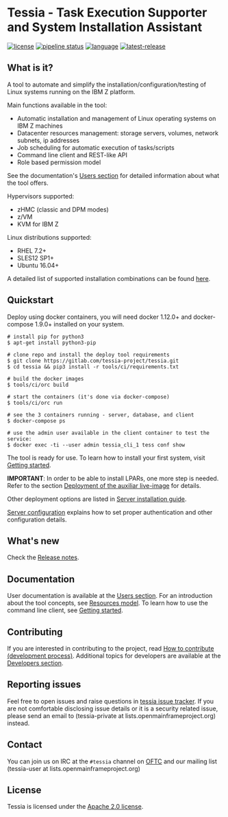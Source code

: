 <!--
Copyright 2016, 2017 IBM Corp.

Licensed under the Apache License, Version 2.0 (the "License");
you may not use this file except in compliance with the License.
You may obtain a copy of the License at

   http://www.apache.org/licenses/LICENSE-2.0

Unless required by applicable law or agreed to in writing, software
distributed under the License is distributed on an "AS IS" BASIS,
WITHOUT WARRANTIES OR CONDITIONS OF ANY KIND, either express or implied.
See the License for the specific language governing permissions and
limitations under the License.
-->
# Tessia - Task Execution Supporter and System Installation Assistant

[![license](https://img.shields.io/badge/license-Apache%202.0-blue)](https://gitlab.com/tessia-project/tessia/-/blob/master/LICENSE)
[![pipeline status](https://img.shields.io/gitlab/pipeline/tessia-project/tessia)](https://gitlab.com/tessia-project/tessia/)
[![language](https://img.shields.io/github/languages/top/tessia-project/tessia)](https://gitlab.com/tessia-project/tessia/)
[![latest-release](https://img.shields.io/github/v/tag/tessia-project/tessia)](https://gitlab.com/tessia-project/tessia/)

## What is it?

A tool to automate and simplify the installation/configuration/testing of Linux systems running on the IBM Z platform.

Main functions available in the tool:

- Automatic installation and management of Linux operating systems on IBM Z machines
- Datacenter resources management: storage servers, volumes, network subnets, ip addresses
- Job scheduling for automatic execution of tasks/scripts
- Command line client and REST-like API
- Role based permission model

See the documentation's [Users section](doc/index.md#users) for detailed information about what the tool offers.

Hypervisors supported:

- zHMC (classic and DPM modes)
- z/VM
- KVM for IBM Z

Linux distributions supported:

- RHEL 7.2+
- SLES12 SP1+
- Ubuntu 16.04+

A detailed list of supported installation combinations can be found [here](doc/users/supported_install_combinations.md).

## Quickstart

Deploy using docker containers, you will need docker 1.12.0+ and docker-compose 1.9.0+ installed on your system.

```
# install pip for python3
$ apt-get install python3-pip

# clone repo and install the deploy tool requirements
$ git clone https://gitlab.com/tessia-project/tessia.git
$ cd tessia && pip3 install -r tools/ci/requirements.txt

# build the docker images
$ tools/ci/orc build

# start the containers (it's done via docker-compose)
$ tools/ci/orc run

# see the 3 containers running - server, database, and client
$ docker-compose ps

# use the admin user available in the client container to test the service:
$ docker exec -ti --user admin tessia_cli_1 tess conf show
```

The tool is ready for use. To learn how to install your first system, visit [Getting started](doc/users/getting_started.md).

**IMPORTANT**: In order to be able to install LPARs, one more step is needed.
Refer to the section [Deployment of the auxiliar live-image](doc/users/server_install.md#deployment-of-the-auxiliar-live-image) for details.

Other deployment options are listed in [Server installation guide](doc/users/server_install.md).

[Server configuration](doc/users/server_conf.md) explains how to set proper authentication and other configuration details.

## What's new

Check the [Release notes](doc/releases.md).

## Documentation

User documentation is available at the [Users section](doc/index.md#users). For an introduction about the tool concepts, see [Resources model](doc/users/resources_model.md).
To learn how to use the command line client, see [Getting started](doc/users/getting_started.md).

## Contributing

If you are interested in contributing to the project, read [How to contribute (development process)](doc/developers/contributing.md).
Additional topics for developers are available at the [Developers section](doc/index.md#developers).

## Reporting issues

Feel free to open issues and raise questions in [tessia issue tracker](https://gitlab.com/tessia-project/tessia/-/issues). If you are not comfortable disclosing issue details or it is a security related issue, please send an email to (tessia-private at lists.openmainframeproject.org) instead.

## Contact

You can join us on IRC at the `#tessia` channel on [OFTC](http://www.oftc.net) and our mailing list (tessia-user at lists.openmainframeproject.org)

## License

Tessia is licensed under the [Apache 2.0 license](LICENSE).
